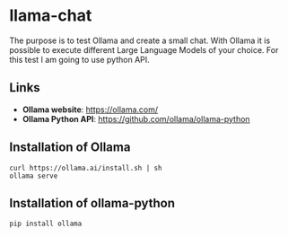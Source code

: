 # llama-chat

The purpose is to test Ollama and create a small chat. With Ollama it is possible to execute different Large Language Models of your choice. For this test I am going to use python API.


## Links

* **Ollama website**: https://ollama.com/
* **Ollama Python API**: https://github.com/ollama/ollama-python

## Installation of Ollama

```console
curl https://ollama.ai/install.sh | sh
ollama serve
```

## Installation of ollama-python

```console
pip install ollama
```
